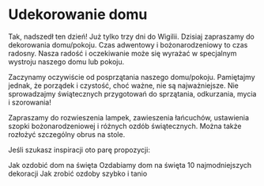
# Udekorowanie domu

Tak, nadszedł ten dzień! Już tylko trzy dni do Wigilii. Dzisiaj zapraszamy do dekorowania domu/pokoju. Czas adwentowy i bożonarodzeniowy to czas radosny. Nasza radość i oczekiwanie może się wyrażać w specjalnym wystroju naszego domu lub pokoju.

Zaczynamy oczywiście od posprzątania naszego domu/pokoju. Pamiętajmy jednak, że porządek i czystość, choć ważne, nie są najważniejsze. Nie sprowadzajmy świątecznych przygotowań do sprzątania, odkurzania, mycia i szorowania!

Zapraszamy do rozwieszenia lampek, zawieszenia łańcuchów, ustawienia szopki bożonarodzeniowej i różnych ozdób świątecznych. Można także rozłożyć szczególny obrus na stole.

Jeśli szukasz inspiracji oto parę propozycji:

Jak ozdobić dom na święta
Ozdabiamy dom na święta
10 najmodniejszych dekoracji
Jak zrobić ozdoby szybko i tanio

